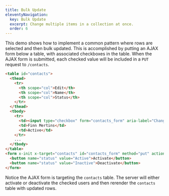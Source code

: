 ```yaml
---
title: Bulk Update
eleventyNavigation:
  key: Bulk Update
  excerpt: Change multiple items in a collection at once.
  order: 6
---
```


This demo shows how to implement a common pattern where rows are selected and then bulk updated. This is
accomplished by putting an AJAX form below a table, with associated checkboxes in the table. When the AJAX form is submitted, each checked value will be included in a `PUT` request to `/contacts`.

```html
<table id="contacts">
  <thead>
    <tr>
      <th scope="col">Edit</th>
      <th scope="col">Name</th>
      <th scope="col">Status</th>
    </tr>
  </thead>
  <tbody>
    <tr>
      <td><input type="checkbox" form="contacts_form" aria-label="Change Status" name="ids" value="0"></td>
      <td>Finn Mertins</td>
      <td>Active</td>
    </tr>
    ...
  </tbody>
</table>
<form x-init x-target="contacts" id="contacts_form" method="put" action="/contacts">
  <button name="status" value="Active">Activate</button>
  <button name="status" value="Inactive">Deactivate</button>
</form>
```

Notice the AJAX form is targeting the `contacts` table. The server will either activate or deactivate the checked users and then rerender the `contacts` table with
updated rows.

<script type="module">
  let database = function () {
    let data = [
      { id: 1, name: "Finn", email: "fmertins@candykingdom.gov", status: "Active" },
      { id: 2, name: "Jake", email: "jake@candykingdom.gov", status: "Active" },
      { id: 3, name: "BMO", email: "bmo@mo.co", status: "Active" },
      { id: 4, name: "Marceline", email: "marceline@vampirequeen.me", status: "Inactive" }
    ];
    return {
      find: (id) => data.find(contact => contact.id === parseInt(id)),
      all: () => data,
    }
  }()

  window.route('GET', '/contacts', () => view(database.all()))
  window.route('PUT', '/contacts', (input) => {
    let ids = Array.isArray(input.ids) ? input.ids : [input.ids]
    ids.filter(id => id).forEach(id => {
      database.find(id)['status'] = input.status
    })

    return view(database.all());
  })

  window.example('/contacts')

  function view(contacts) {
    let rows = contacts.map(contact => `<tr>
  <td><input type="checkbox" form="contacts_form" aria-label="Change Status" name="ids" value="${contact.id}"></td>
  <td>${contact.name}</td>
  <td>${contact.status}</td>
</tr>`).join('\n')

    return `<table id="contacts">
  <thead>
    <tr>
      <th scope="col">Edit</th>
      <th scope="col">Name</th>
      <th scope="col">Status</th>
    </tr>
  </thead>
  <tbody>
    ${rows}
  </tbody>
</table>
<form x-init x-target="contacts" id="contacts_form" method="put" action="/contacts">
  <button name="status" value="Active">Activate</button>
  <button name="status" value="Inactive">Deactivate</button>
</form>`
  }
</script>
